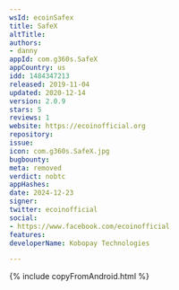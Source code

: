 ```yaml
---
wsId: ecoinSafex
title: SafeX
altTitle: 
authors:
- danny
appId: com.g360s.SafeX
appCountry: us
idd: 1484347213
released: 2019-11-04
updated: 2020-12-14
version: 2.0.9
stars: 5
reviews: 1
website: https://ecoinofficial.org
repository: 
issue: 
icon: com.g360s.SafeX.jpg
bugbounty: 
meta: removed
verdict: nobtc
appHashes: 
date: 2024-12-23
signer: 
twitter: ecoinofficial
social:
- https://www.facebook.com/ecoinofficial
features: 
developerName: Kobopay Technologies

---
```


{% include copyFromAndroid.html %}

